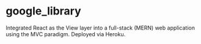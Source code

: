 # google_library
Integrated React as the View layer into a full-stack (MERN) web application using the MVC paradigm. Deployed via Heroku.

